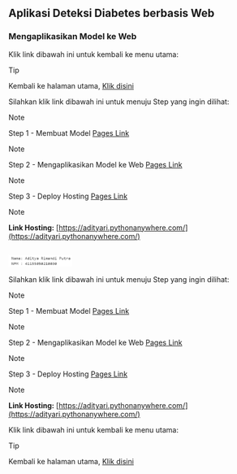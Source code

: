 ## Aplikasi Deteksi Diabetes berbasis Web

### Mengaplikasikan Model ke Web

Klik link dibawah ini untuk kembali ke menu utama:

> [!TIP]
> Kembali ke halaman utama, [Klik disini](https://github.com/AdityaR-AI/MLC/tree/main/)

Silahkan klik link dibawah ini untuk menuju Step yang ingin dilihat:

> [!NOTE]
> Step 1 - Membuat Model [Pages Link](https://github.com/AdityaR-AI/MLC/tree/main/P15/Predict-WEB-Step-1.md)

> [!NOTE]
> Step 2 - Mengaplikasikan Model ke Web [Pages Link](https://github.com/AdityaR-AI/MLC/tree/main/P15/Predict-WEB-Step-2.md)

> [!NOTE]
> Step 3 - Deploy Hosting [Pages Link](https://github.com/AdityaR-AI/MLC/tree/main/P15/Predict-WEB-Step-3.md)

> [!NOTE]
> **Link Hosting:** [https://adityari.pythonanywhere.com/](https://adityari.pythonanywhere.com/)

```python


```

<img src="https://raw.githubusercontent.com/AdityaR-AI/MLC/main/P15/pic/15a1.png?raw=true" alt="SS" width="25%"/>

Silahkan klik link dibawah ini untuk menuju Step yang ingin dilihat:

> [!NOTE]
> Step 1 - Membuat Model [Pages Link](https://github.com/AdityaR-AI/MLC/tree/main/P15/Predict-WEB-Step-1.md)

> [!NOTE]
> Step 2 - Mengaplikasikan Model ke Web [Pages Link](https://github.com/AdityaR-AI/MLC/tree/main/P15/Predict-WEB-Step-2.md)

> [!NOTE]
> Step 3 - Deploy Hosting [Pages Link](https://github.com/AdityaR-AI/MLC/tree/main/P15/Predict-WEB-Step-3.md)

> [!NOTE]
> **Link Hosting:** [https://adityari.pythonanywhere.com/](https://adityari.pythonanywhere.com/)

Klik link dibawah ini untuk kembali ke menu utama:

> [!TIP]
> Kembali ke halaman utama, [Klik disini](https://github.com/AdityaR-AI/MLC/tree/main/)
